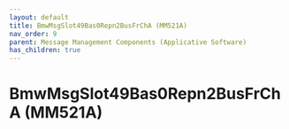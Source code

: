 ```yaml
---
layout: default
title: BmwMsgSlot49Bas0Repn2BusFrChA (MM521A)
nav_order: 9
parent: Message Management Components (Applicative Software)
has_children: true
---
```

# BmwMsgSlot49Bas0Repn2BusFrChA (MM521A)
